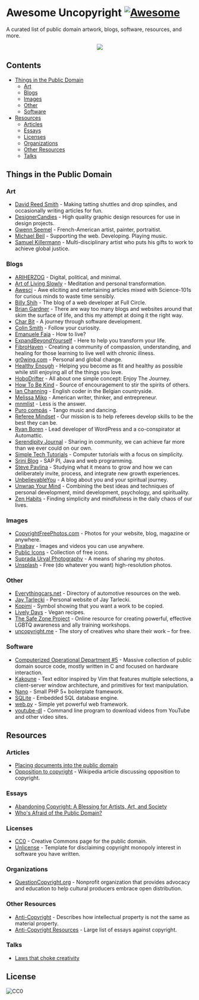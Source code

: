 # Awesome Uncopyright [![Awesome](https://cdn.rawgit.com/sindresorhus/awesome/d7305f38d29fed78fa85652e3a63e154dd8e8829/media/badge.svg)](https://github.com/sindresorhus/awesome)

A curated list of public domain artwork, blogs, software, resources, and more.

<p align="center">
  <img src="https://upload.wikimedia.org/wikipedia/commons/6/62/PD-icon.svg">
</p>

## Contents

- [Things in the Public Domain](#things-in-the-public-domain)
  - [Art](#art)
  - [Blogs](#blogs)
  - [Images](#images)
  - [Other](#other)
  - [Software](#software)
- [Resources](#resources)
  - [Articles](#articles)
  - [Essays](#essays)
  - [Licenses](#licenses)
  - [Organizations](#organizations)
  - [Other Resources](#other-resources)
  - [Talks](#talks)
  
## Things in the Public Domain

### Art

- [David Reed Smith](http://www.davidreedsmith.com/UncopyrightNotice.htm) - Making tatting shuttles and drop spindles, and occasionally writing articles for fun.
- [DesignerCandies](http://designercandies.net/uncopyright/) - High quality graphic design resources for use in design projects.
- [Gwenn Seemel](http://www.gwennseemel.com/index.php/copyright/) - French-American artist, painter, portraitist.
- [Michael Beil](http://michaelbeil.com/uncopyright) - Supporting the web. Developing. Playing music.
- [Samuel Killermann](http://www.samuelkillermann.com/uncopyright/) - Multi-disciplinary artist who puts his gifts to work to achieve global justice.

### Blogs

- [ARIHERZOG](http://ariherzog.com/) - Digital, political, and minimal.
- [Art of Living Slowly](http://www.artoflivingslowly.com/uncopyright) - Meditation and personal transformation.
- [Awesci](http://awesci.com/uncopyright/) - Awe eliciting and entertaining articles mixed with Science-101s for curious minds to waste time sensibly.
- [Billy Shih](http://www.billyshih.com/uncopyright/) - The blog of a web developer at Full Circle.
- [Brian Gardner](http://briangardner.com/uncopyright/) - There are way too many blogs and websites around that skim the surface of life, and this my attempt at doing it the right way.
- [Char Bit](http://charb.it/uncopyright/) - A journey through software development.
- [Colin Smith](http://colinsmith.net/uncopyright/) - Follow your curiosity.
- [Emanuele Faja](http://emanuelefaja.com/uncopyright/) - How to live?
- [ExpandBeyondYourself](http://www.expandbeyondyourself.com/uncopyright/) - Here to help you transform your life.
- [FibroHaven](http://www.fibrohaven.com/uncopyright/) - Creating a community of compassion, understanding, and healing for those learning to live well with chronic illness.
- [gr0wing.com](http://www.gr0wing.com/uncopyright/) - Personal and global change.
- [Healthy Enough](http://healthyenough.net/uncopyright/) - Helping you become as fit and healthy as possible while still enjoying all of the things you love.
- [HoboDrifter](http://www.hobodrifter.com/uncopyright/) - All about one simple concept: Enjoy The Journey.
- [How To Be Kind](http://www.howtobekind.info/uncopyright/) - Source of encouragement to stir the spirits of others.
- [Ian Channing](http://www.ianchanning.com/uncopyright/) - English coder in the Belgian countryside.
- [Melissa Miko](http://www.melissamiko.com/uncopyright/) - American writer, thinker, and entrepreneur.
- [mnmlist](http://mnmlist.com/uncopyright/) - Less is the answer.
- [Puro compás](http://www.stafforini.com/tango/uncopyright/) - Tango music and dancing.
- [Referee Mindset](http://refereemindset.com/uncopyright) - Our mission is to help referees develop skills to be the best they can be.
- [Ryan Boren](https://boren.blog/uncopyright/) - Lead developer of WordPress and a co-conspirator at Automattic.
- [Serendipity Journal](https://dugmugg.wordpress.com/uncopyright/) - Sharing in community, we can achieve far more than we ever could on our own.
- [Simple Tech Tutorials](https://simpletechtutorials.blogspot.com/) - Computer tutorials with a focus on simplicity.
- [Srini Blog](http://sriniblog.com/uncopyright/) - SAP PI, Java and web programming.
- [Steve Pavlina](http://www.stevepavlina.com/uncopyright-notice/) - Studying what it means to grow and how we can deliberately invite, process, and integrate new growth experiences.
- [UnbelievableYou](http://unbelievableyou.com/uncopyright/) - A blog about you and your spiritual journey.
- [Unwrap Your Mind](http://www.unwrapyourmind.com/about/uncopyright/) - Combining the best ideas and techniques of personal development, mind development, psychology, and spirituality.
- [Zen Habits](https://zenhabits.net/uncopyright/) - Finding simplicity and mindfulness in the daily chaos of our lives.

### Images

- [CopyrightFreePhotos.com](http://www.copyrightfreephotos.com/) - Photos for your website, blog, magazine or anywhere.
- [Pixabay](https://pixabay.com/en/service/terms/#usage) - Images and videos you can use anywhere.
- [Public Icons](http://publicicons.org/) - Collection of free icons.
- [Suprada Urval Photography](http://www.suprada.com/photoblog/archives/2573) - A means of sharing my photos.
- [Unsplash](https://unsplash.com/license) - Free (do whatever you want) high-resolution photos.

### Other

- [Everythingcars.net](http://everythingcars.net/) - Directory of automotive resources on the web.
- [Jay Tarlecki](http://jaytarlecki.com/uncopyright/attribution/) - Personal website of Jay Tarlecki.
- [Kopimi](http://kopimi.com/) - Symbol showing that you want a work to be copied.
- [Lively Days](http://livelydays.com/) - Vegan recipes.
- [The Safe Zone Project](http://thesafezoneproject.com/about/uncopyright/) - Online resource for creating powerful, effective LGBTQ awareness and ally training workshops.
- [uncopyright.me](http://uncopyright.me/) - The story of creatives who share their work – for free.


### Software

- [Computerized Operational Department #5](https://www.cod5.org/) - Massive collection of public domain source code, mostly written in C and focused on hardware interaction.
- [Kakoune](http://kakoune.org/) - Text editor inspired by Vim that features multiple selections, a client-server window architecture, and primitives for text manipulation.
- [Nano](https://github.com/rwarasaurus/nano) - Small PHP 5+ boilerplate framework.
- [SQLite](https://sqlite.org/copyright.html) - Embedded SQL database engine.
- [web.py](http://webpy.org/) - Simple yet powerful web framework.
- [youtube-dl](https://rg3.github.io/youtube-dl/about.html) - Command line program to download videos from YouTube and other video sites.

## Resources

### Articles

- [Placing documents into the public domain](https://cr.yp.to/publicdomain.html)
- [Opposition to copyright](https://en.wikipedia.org/wiki/Opposition_to_copyright) - Wikipedia article discussing opposition to copyright.

### Essays

- [Abandoning Copyright: A Blessing for Artists, Art, and Society](http://www.culturelink.org/news/members/2005/members2005-011.html)
- [Who's Afraid of the Public Domain?](https://stpeter.im/writings/essays/publicdomain.html)

### Licenses

- [CC0](https://creativecommons.org/choose/zero/) - Creative Commons page for the public domain.
- [Unlicense](http://unlicense.org/) - Template for disclaiming copyright monopoly interest in software you have written.

### Organizations

- [QuestionCopyright.org](http://questioncopyright.org/) - Nonprofit organization that provides advocacy and education to help cultural producers embrace open distribution.

### Other Resources

- [Anti-Copyright](https://www.anticopyright.com/) - Describes how intellectual property is not the same as material property.
- [Anti-Copyright Resources](http://praxeology.net/anticopyright.htm) - Large list of essays against copyright.

### Talks

- [Laws that choke creativity](https://www.youtube.com/watch?v=7Q25-S7jzgs)

## License

![CC0](http://mirrors.creativecommons.org/presskit/buttons/88x31/svg/cc-zero.svg)
